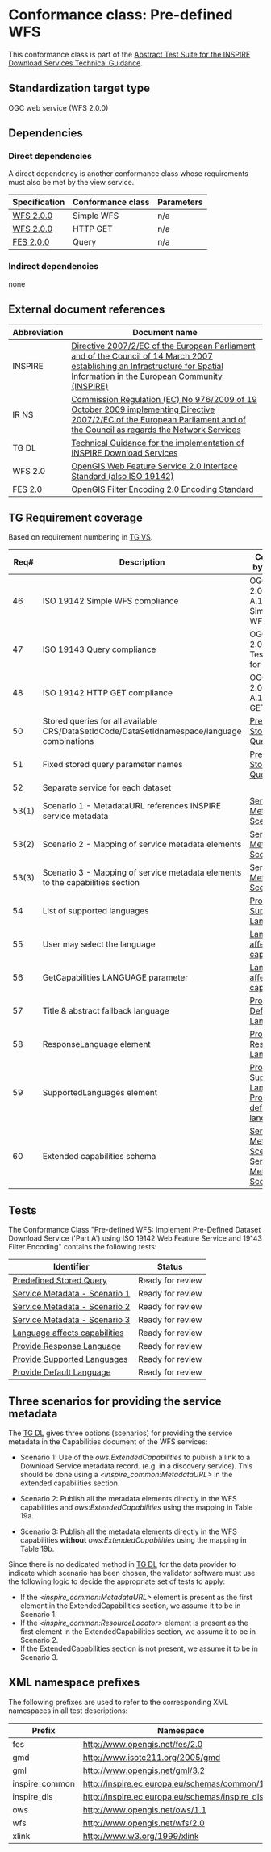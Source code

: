 # Conformance class: Pre-defined WFS

This conformance class is part of the [Abstract Test Suite for the INSPIRE Download Services Technical Guidance](http://inspire.ec.europa.eu/id/ats/download-wfs).

## Standardization target type

OGC web service (WFS 2.0.0)

## Dependencies

### Direct dependencies

A direct dependency is another conformance class whose requirements must also be met by the view service.

| Specification | Conformance class | Parameters | 
| ------------- | ----------------- | ---------- |
| [WFS 2.0.0](#ref_WFS) | Simple WFS | n/a |
| [WFS 2.0.0](#ref_WFS) | HTTP GET | n/a |
| [FES 2.0.0](#ref_FES) | Query | n/a |

### Indirect dependencies

none
 
## External document references

| Abbreviation | Document name                       |
| ------------ | ----------------------------------- |
| INSPIRE <a name="ref_INSPIRE"></a> | [Directive 2007/2/EC of the European Parliament and of the Council of 14 March 2007 establishing an Infrastructure for Spatial Information in the European Community (INSPIRE)](http://eur-lex.europa.eu/legal-content/EN/TXT/PDF/?uri=CELEX:32007L0002&from=EN)
| IR NS <a name="ref_IR_NS"></a>   | [Commission Regulation (EC) No 976/2009 of 19 October 2009 implementing Directive 2007/2/EC of the European Parliament and of the Council as regards the Network Services](http://eur-lex.europa.eu/legal-content/EN/TXT/PDF/?uri=CELEX:32009R0976&from=EN)
| TG DL <a name="ref_TG_DL"></a> | [Technical Guidance for the implementation of INSPIRE Download Services](https://inspire-mif.github.io/technical-guidelines/services/download-atom-wfs/DownloadServices.pdf)
| WFS 2.0 <a name="ref_WFS"></a> | [OpenGIS Web Feature Service 2.0 Interface Standard (also ISO 19142)](http://portal.opengeospatial.org/files/?artifact_id=39967)
| FES 2.0 <a name="ref_FES"></a> | [OpenGIS Filter Encoding 2.0 Encoding Standard](http://portal.opengeospatial.org/files/?artifact_id=39968)

## TG Requirement coverage

Based on requirement numbering in [TG VS](#ref_TG_VS).

| Req#   | Description                          | Covered by test(s)                 | IR reference(s)                  |
| ------- | ------------------------------------ | ---------------------------------- | -------------------------------- |
| 46     | ISO 19142 Simple WFS compliance      | OGC WFS 2.0.0, A.1.1 Simple WFS    | n/a |
| 47     | ISO 19143 Query compliance           | OGC FES 2.0, A.1 Test cases for query | n/a |
| 48     | ISO 19142 HTTP GET compliance        | OGC WFS 2.0.0, A.1.5 HTTP GET      | n/a |
| 50     | Stored queries for all available CRS/DataSetIdCode/DataSetIdnamespace/language combinations | [Predefined Stored Query](./predefined-stored-query.md) | |
| 51     | Fixed stored query parameter names   | [Predefined Stored Query](./predefined-stored-query.md) | |
| 52     | Separate service for each dataset    | | |
| 53(1)  | Scenario 1 - MetadataURL references INSPIRE service metadata | [Service Metadata - Scenario 1](./service-metadata-1.md) | |
| 53(2)  | Scenario 2 - Mapping of service metadata elements | [Service Metadata - Scenario 2](./service-metadata-2.md) | |
| 53(3)  | Scenario 3 - Mapping of service metadata elements to the capabilities section | [Service Metadata - Scenario 3](./service-metadata-3.md) | |
| 54     | List of supported languages          | [Provide Supported Languages](./provide-supported-languages.md) | |
| 55     | User may select the language         | [Language affects capabilities](./language-affects-capabilities.md) | |
| 56     | GetCapabilities LANGUAGE parameter   | [Language affects capabilities](./language-affects-capabilities.md) | |
| 57     | Title & abstract fallback language   | [Provide Default Language](./provide-default-language.md) | |
| 58     | ResponseLanguage element             | [Provide Response Language](./provide-response-language.md) | |
| 59     | SupportedLanguages element           | [Provide Supported Languages](./provide-supported-languages.md), [Provide default language](./provide-default-language.md) | |
| 60     | Extended capabilities schema         | [Service Metadata - Scenario 1](./service-metadata-1.md) <br> [Service Metadata - Scenario 2](./service-metadata-2.md)  | |

## Tests

The Conformance Class "Pre-defined WFS: Implement Pre-Defined Dataset Download Service ('Part A') using ISO 19142 Web Feature Service and 19143 Filter Encoding" contains the following tests:

| Identifier                                                        | Status   |
| ----------------------------------------------------------------- | -------- |
| [Predefined Stored Query](./predefined-stored-query.md)           | Ready for review    |
| [Service Metadata - Scenario 1](./service-metadata-1.md)          | Ready for review    |
| [Service Metadata - Scenario 2](./service-metadata-2.md)          | Ready for review    |
| [Service Metadata - Scenario 3](./service-metadata-3.md)          | Ready for review    |
| [Language affects capabilities](./language-affects-capabilities.md) | Ready for review |
| [Provide Response Language](./provide-response-language.md)       | Ready for review    |
| [Provide Supported Languages](./provide-supported-languages.md)   | Ready for review    |
| [Provide Default Language](./provide-default-language.md)         | Ready for review |

## <a name="scenarios"></a> Three scenarios for providing the service metadata

The [TG DL](#ref_TG_DL) gives three options (scenarios) for providing the service metadata in the Capabilities document of the WFS services:

* Scenario 1: Use of the _ows:ExtendedCapabilities_ to publish a link to a Download Service metadata record. (e.g. in a discovery service). This should be done using a _<inspire_common:MetadataURL>_ in the extended capabilities section.

* Scenario 2: Publish all the metadata elements directly in the WFS capabilities and _ows:ExtendedCapabilities_ using the mapping in Table 19a.

* Scenario 3: Publish all the metadata elements directly in the WFS capabilities __without__ _ows:ExtendedCapabilities_ using the mapping in Table 19b.

Since there is no dedicated method in [TG DL](#ref_TG_DL) for the data provider to indicate which scenario has been chosen, the validator software must use the following logic to decide the appropriate set of tests to apply:

- If the _<inspire_common:MetadataURL>_ element is present as the first element in the ExtendedCapabilities section, we assume it to be in Scenario 1.
- If the _<inspire_common:ResourceLocator>_ element is present as the first element in the ExtendedCapabilities section, we assume it to be in Scenario 2.
- If the ExtendedCapabilities section is not present, we assume it to be in Scenario 3.

## XML namespace prefixes <a name="namespaces"></a>

The following prefixes are used to refer to the corresponding XML namespaces in all test descriptions:

Prefix         | Namespace
-------------- | -------------------------------------------------
fes            | http://www.opengis.net/fes/2.0
gmd            | http://www.isotc211.org/2005/gmd
gml            | http://www.opengis.net/gml/3.2
inspire\_common| http://inspire.ec.europa.eu/schemas/common/1.0
inspire\_dls   | http://inspire.ec.europa.eu/schemas/inspire_dls/1.0
ows            | http://www.opengis.net/ows/1.1
wfs            | http://www.opengis.net/wfs/2.0
xlink          | http://www.w3.org/1999/xlink
